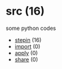 # src (16)
some python codes

+ [stepin](stepin/README.md) (16)
+ [import](import/README.md) (0)
+ [apply](apply/README.md) (0)
+ [share](share/README.md) (0)
